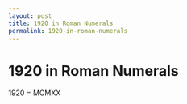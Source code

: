 ```yaml
---
layout: post
title: 1920 in Roman Numerals
permalink: 1920-in-roman-numerals
---
```


# 1920 in Roman Numerals

1920 = MCMXX
